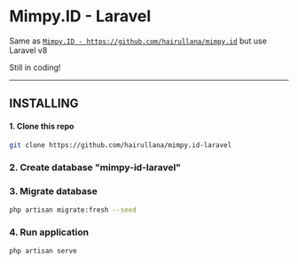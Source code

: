 # Mimpy.ID - Laravel

Same as [`Mimpy.ID - https://github.com/hairullana/mimpy.id`](https://github.com/hairullana/mimpy.id) but use Laravel v8

Still in coding!

---------

## INSTALLING

#### 1. Clone this repo
```bash
git clone https://github.com/hairullana/mimpy.id-laravel
```

### 2. Create database "mimpy-id-laravel"

### 3. Migrate database
```bash
php artisan migrate:fresh --seed
```

### 4. Run application
```bash
php artisan serve
```
